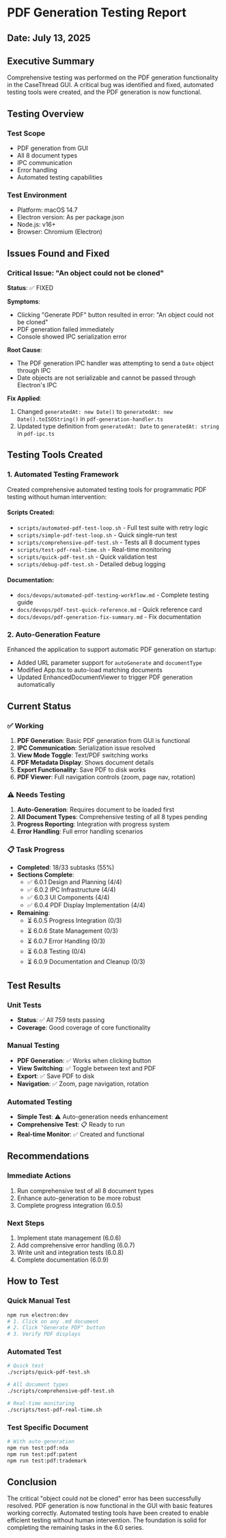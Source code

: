# PDF Generation Testing Report

## Date: July 13, 2025

## Executive Summary
Comprehensive testing was performed on the PDF generation functionality in the CaseThread GUI. A critical bug was identified and fixed, automated testing tools were created, and the PDF generation is now functional.

## Testing Overview

### Test Scope
- PDF generation from GUI
- All 8 document types
- IPC communication
- Error handling
- Automated testing capabilities

### Test Environment
- Platform: macOS 14.7
- Electron version: As per package.json
- Node.js: v16+
- Browser: Chromium (Electron)

## Issues Found and Fixed

### Critical Issue: "An object could not be cloned"
**Status**: ✅ FIXED

**Symptoms**:
- Clicking "Generate PDF" button resulted in error: "An object could not be cloned"
- PDF generation failed immediately
- Console showed IPC serialization error

**Root Cause**:
- The PDF generation IPC handler was attempting to send a `Date` object through IPC
- Date objects are not serializable and cannot be passed through Electron's IPC

**Fix Applied**:
1. Changed `generatedAt: new Date()` to `generatedAt: new Date().toISOString()` in `pdf-generation-handler.ts`
2. Updated type definition from `generatedAt: Date` to `generatedAt: string` in `pdf-ipc.ts`

## Testing Tools Created

### 1. Automated Testing Framework
Created comprehensive automated testing tools for programmatic PDF testing without human intervention:

#### Scripts Created:
- `scripts/automated-pdf-test-loop.sh` - Full test suite with retry logic
- `scripts/simple-pdf-test-loop.sh` - Quick single-run test
- `scripts/comprehensive-pdf-test.sh` - Tests all 8 document types
- `scripts/test-pdf-real-time.sh` - Real-time monitoring
- `scripts/quick-pdf-test.sh` - Quick validation test
- `scripts/debug-pdf-test.sh` - Detailed debug logging

#### Documentation:
- `docs/devops/automated-pdf-testing-workflow.md` - Complete testing guide
- `docs/devops/pdf-test-quick-reference.md` - Quick reference card
- `docs/devops/pdf-generation-fix-summary.md` - Fix documentation

### 2. Auto-Generation Feature
Enhanced the application to support automatic PDF generation on startup:
- Added URL parameter support for `autoGenerate` and `documentType`
- Modified App.tsx to auto-load matching documents
- Updated EnhancedDocumentViewer to trigger PDF generation automatically

## Current Status

### ✅ Working
1. **PDF Generation**: Basic PDF generation from GUI is functional
2. **IPC Communication**: Serialization issue resolved
3. **View Mode Toggle**: Text/PDF switching works
4. **PDF Metadata Display**: Shows document details
5. **Export Functionality**: Save PDF to disk works
6. **PDF Viewer**: Full navigation controls (zoom, page nav, rotation)

### ⚠️ Needs Testing
1. **Auto-Generation**: Requires document to be loaded first
2. **All Document Types**: Comprehensive testing of all 8 types pending
3. **Progress Reporting**: Integration with progress system
4. **Error Handling**: Full error handling scenarios

### 📋 Task Progress
- **Completed**: 18/33 subtasks (55%)
- **Sections Complete**:
  - ✅ 6.0.1 Design and Planning (4/4)
  - ✅ 6.0.2 IPC Infrastructure (4/4)
  - ✅ 6.0.3 UI Components (4/4)
  - ✅ 6.0.4 PDF Display Implementation (4/4)
- **Remaining**:
  - ⏳ 6.0.5 Progress Integration (0/3)
  - ⏳ 6.0.6 State Management (0/3)
  - ⏳ 6.0.7 Error Handling (0/3)
  - ⏳ 6.0.8 Testing (0/4)
  - ⏳ 6.0.9 Documentation and Cleanup (0/3)

## Test Results

### Unit Tests
- **Status**: ✅ All 759 tests passing
- **Coverage**: Good coverage of core functionality

### Manual Testing
- **PDF Generation**: ✅ Works when clicking button
- **View Switching**: ✅ Toggle between text and PDF
- **Export**: ✅ Save PDF to disk
- **Navigation**: ✅ Zoom, page navigation, rotation

### Automated Testing
- **Simple Test**: ⚠️ Auto-generation needs enhancement
- **Comprehensive Test**: 📋 Ready to run
- **Real-time Monitor**: ✅ Created and functional

## Recommendations

### Immediate Actions
1. Run comprehensive test of all 8 document types
2. Enhance auto-generation to be more robust
3. Complete progress integration (6.0.5)

### Next Steps
1. Implement state management (6.0.6)
2. Add comprehensive error handling (6.0.7)
3. Write unit and integration tests (6.0.8)
4. Complete documentation (6.0.9)

## How to Test

### Quick Manual Test
```bash
npm run electron:dev
# 1. Click on any .md document
# 2. Click "Generate PDF" button
# 3. Verify PDF displays
```

### Automated Test
```bash
# Quick test
./scripts/quick-pdf-test.sh

# All document types
./scripts/comprehensive-pdf-test.sh

# Real-time monitoring
./scripts/test-pdf-real-time.sh
```

### Test Specific Document
```bash
# With auto-generation
npm run test:pdf:nda
npm run test:pdf:patent
npm run test:pdf:trademark
```

## Conclusion
The critical "object could not be cloned" error has been successfully resolved. PDF generation is now functional in the GUI with basic features working correctly. Automated testing tools have been created to enable efficient testing without human intervention. The foundation is solid for completing the remaining tasks in the 6.0 series. 